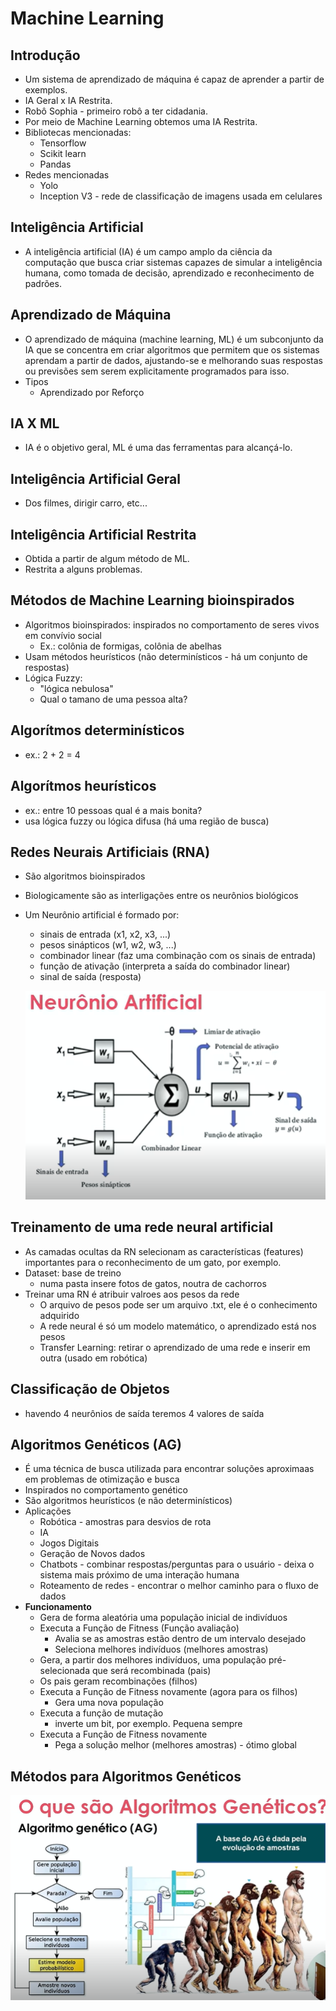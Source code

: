 # Machine Learning

## Introdução

- Um sistema de aprendizado de máquina é capaz de aprender a partir de exemplos.
- IA Geral x IA Restrita.
- Robô Sophia - primeiro robô a ter cidadania.
- Por meio de Machine Learning obtemos uma IA Restrita.
- Bibliotecas mencionadas: 
    - Tensorflow
    - Scikit learn
    - Pandas
- Redes mencionadas
    - Yolo
    - Inception V3 - rede de classificação de imagens usada em celulares    

## Inteligência Artificial

- A inteligência artificial (IA) é um campo amplo da ciência da computação que busca criar sistemas capazes de simular a inteligência humana, como tomada de decisão, aprendizado e reconhecimento de padrões.

## Aprendizado de Máquina

- O aprendizado de máquina (machine learning, ML) é um subconjunto da IA que se concentra em criar algoritmos que permitem que os sistemas aprendam a partir de dados, ajustando-se e melhorando suas respostas ou previsões sem serem explicitamente programados para isso.
- Tipos
    - Aprendizado por Reforço

## IA X ML

- IA é o objetivo geral, ML é uma das ferramentas para alcançá-lo.

## Inteligência Artificial Geral

- Dos filmes, dirigir carro, etc...

## Inteligência Artificial Restrita

- Obtida a partir de algum método de ML.
- Restrita a alguns problemas.

## Métodos de Machine Learning bioinspirados

- Algoritmos bioinspirados: inspirados no comportamento de seres vivos em convívio social
    - Ex.: colônia de formigas, colônia de abelhas
- Usam métodos heurísticos (não determinísticos - há um conjunto de respostas)
- Lógica Fuzzy: 
    - "lógica nebulosa"
    - Qual o tamano de uma pessoa alta?

## Algorítmos determinísticos

- ex.: 2 + 2 = 4

## Algorítmos heurísticos    

- ex.: entre 10 pessoas qual é a mais bonita? 
- usa lógica fuzzy ou lógica difusa (há uma região de busca)

## Redes Neurais Artificiais (RNA)

- São algoritmos bioinspirados
- Biologicamente são as interligações entre os neurônios biológicos
- Um Neurônio artificial é formado por:
    - sinais de entrada (x1, x2, x3, ...)
    - pesos sinápticos (w1, w2, w3, ...)
    - combinador linear (faz uma combinação com os sinais de entrada)
    - função de ativação (interpreta a saída do combinador linear)
    - sinal de saída (resposta)

    ![alt text](img/01_redes_neurais.png)


## Treinamento de uma rede neural artificial    

- As camadas ocultas da RN selecionam as características (features) importantes para o reconhecimento de um gato, por exemplo.
- Dataset: base de treino
    - numa pasta insere fotos de gatos, noutra de cachorros
- Treinar uma RN é atribuir valroes aos pesos da rede
    - O arquivo de pesos pode ser um arquivo .txt, ele é o conhecimento adquirido
    - A rede neural é só um modelo matemático, o aprendizado está nos pesos
    - Transfer Learning: retirar o aprendizado de uma rede e inserir em outra (usado em robótica)

## Classificação de Objetos

- havendo 4 neurônios de saída teremos 4 valores de saída

## Algoritmos Genéticos (AG)

- É uma técnica de busca utilizada para encontrar soluções aproximaas em problemas de otimização e busca
- Inspirados no comportamento genético
- São algoritmos heurísticos (e não determinísticos)
- Aplicações
    - Robótica - amostras para desvios de rota
    - IA
    - Jogos Digitais
    - Geração de Novos dados
    - Chatbots - combinar respostas/perguntas para o usuário - deixa o sistema mais próximo de uma interação humana
    - Roteamento de redes - encontrar o melhor caminho para o fluxo de dados
- **Funcionamento**
    - Gera de forma aleatória uma população inicial de indivíduos
    - Executa a Função de Fitness (Função avaliação)
        - Avalia se as amostras estão dentro de um intervalo desejado
        - Seleciona melhores indivíduos (melhores amostras)
    - Gera, a partir dos melhores indivíduos, uma população pré-selecionada que será recombinada (pais)
    - Os pais geram recombinações (filhos)
    - Executa a Função de Fitness novamente (agora para os filhos)
        - Gera uma nova população
    - Executa a função de mutação 
        - inverte um bit, por exemplo. Pequena sempre
    - Executa a Função de Fitness novamente 
        - Pega a solução melhor (melhores amostras) - ótimo global

## Métodos para Algoritmos Genéticos

![alt text](img/02_algoritmos_geneticos.png)

<!-- ********************************************************************* Transcrito a mão até aqui  -->